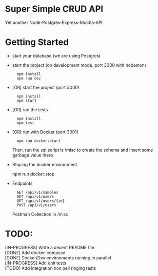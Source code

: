 # Super Simple CRUD API
Yet another Node-Postgres-Express-Mocha-API

# Getting Started
* start your database (we are using Postgres)
* start the project (on development mode, port 3000 with nodemon)

        npm install
        npm run dev

* [OR] start the project (port 3000)

        npm install
        npm start

* [OR] run the tests

        npm install
        npm test

* [OR] run with Docker (port 3001)

        npm run docker:start

    Then, run the sql script is /misc to create the schema and insert some garbage value there

* Stoping the docker environment

    npm run docker:stop

* Endpoints

        GET /api/v1/samples
        GET /api/v1/users
        GET /api/v1/users/{id}
        POST /api/v1/users

    Postman Collection in /misc

# TODO:
[IN-PROGRESS] Write a decent README file\
[DONE] Add docker-compose\
[DONE] Docker/Dev environments running in parallel\
[IN-PROGRESS] Add unit tests\
[TODO] Add integration non bell ringing tests
